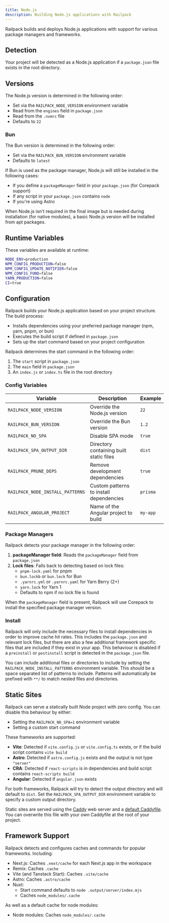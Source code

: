 ```yaml
---
title: Node.js
description: Building Node.js applications with Railpack
---
```


Railpack builds and deploys Node.js applications with support for various
package managers and frameworks.

## Detection

Your project will be detected as a Node.js application if a `package.json` file
exists in the root directory.

## Versions

The Node.js version is determined in the following order:

- Set via the `RAILPACK_NODE_VERSION` environment variable
- Read from the `engines` field in `package.json`
- Read from the `.nvmrc` file
- Defaults to `22`

### Bun

The Bun version is determined in the following order:

- Set via the `RAILPACK_BUN_VERSION` environment variable
- Defaults to `latest`

If Bun is used as the package manager, Node.js will still be installed in the
following cases:

- If you define a `packageManager` field in your `package.json` (for Corepack
  support)
- If any script in your `package.json` contains `node`
- If you're using Astro

When Node.js isn't required in the final image but is needed during installation
(for native modules), a basic Node.js version will be installed from apt
packages.

## Runtime Variables

These variables are available at runtime:

```sh
NODE_ENV=production
NPM_CONFIG_PRODUCTION=false
NPM_CONFIG_UPDATE_NOTIFIER=false
NPM_CONFIG_FUND=false
YARN_PRODUCTION=false
CI=true
```

## Configuration

Railpack builds your Node.js application based on your project structure. The
build process:

- Installs dependencies using your preferred package manager (npm, yarn, pnpm,
  or bun)
- Executes the build script if defined in `package.json`
- Sets up the start command based on your project configuration

Railpack determines the start command in the following order:

1. The `start` script in `package.json`
2. The `main` field in `package.json`
3. An `index.js` or `index.ts` file in the root directory

### Config Variables

| Variable                         | Description                             | Example  |
| -------------------------------- | --------------------------------------- | -------- |
| `RAILPACK_NODE_VERSION`          | Override the Node.js version            | `22`     |
| `RAILPACK_BUN_VERSION`           | Override the Bun version                | `1.2`    |
| `RAILPACK_NO_SPA`                | Disable SPA mode                        | `true`   |
| `RAILPACK_SPA_OUTPUT_DIR`        | Directory containing built static files | `dist`   |
| `RAILPACK_PRUNE_DEPS`            | Remove development dependencies         | `true`   |
| `RAILPACK_NODE_INSTALL_PATTERNS` | Custom patterns to install dependencies | `prisma` |
| `RAILPACK_ANGULAR_PROJECT`       | Name of the Angular project to build    | `my-app` |

### Package Managers

Railpack detects your package manager in the following order:

1. **packageManager field**: Reads the `packageManager` field from
   `package.json`
2. **Lock files**: Falls back to detecting based on lock files:
   - `pnpm-lock.yaml` for pnpm
   - `bun.lockb` or `bun.lock` for Bun
   - `.yarnrc.yml` or `.yarnrc.yaml` for Yarn Berry (2+)
   - `yarn.lock` for Yarn 1
   - Defaults to npm if no lock file is found

When the `packageManager` field is present, Railpack will use Corepack to
install the specified package manager version.

### Install

Railpack will only include the necessary files to install dependencies in order
to improve cache hit rates. This includes the `package.json` and relevant lock
files, but there are also a few additional framework specific files that are
included if they exist in your app. This behaviour is disabled if a `preinstall`
or `postinstall` script is detected in the `package.json` file.

You can include additional files or directories to include by setting the
`RAILPACK_NODE_INSTALL_PATTERNS` environment variable. This should be a space
separated list of patterns to include. Patterns will automatically be prefixed
with `**/` to match nested files and directories.

## Static Sites

Railpack can serve a statically built Node project with zero config. You can
disable this behaviour by either:

- Setting the `RAILPACK_NO_SPA=1` environment variable
- Setting a custom start command

These frameworks are supported:

- **Vite**: Detected if `vite.config.js` or `vite.config.ts` exists, or if the
  build script contains `vite build`
- **Astro**: Detected if `astro.config.js` exists and the output is not type
  `"server"`
- **CRA**: Detected if `react-scripts` is in dependencies and build script
  contains `react-scripts build`
- **Angular**: Detected if `angular.json` exists

For both frameworks, Railpack will try to detect the output directory and will
default to `dist`. Set the `RAILPACK_SPA_OUTPUT_DIR` environment variable to
specify a custom output directory.

Static sites are served using the [Caddy](https://caddyserver.com/) web server
and a [default
Caddyfile](https://github.com/railwayapp/railpack/blob/main/core/providers/node/Caddyfile.template).
You can overwrite this file with your own Caddyfile at the root of your project.

## Framework Support

Railpack detects and configures caches and commands for popular frameworks.
Including:

- Next.js: Caches `.next/cache` for each Next.js app in the workspace
- Remix: Caches `.cache`
- Vite (and Tanstack Start): Caches `.vite/cache`
- Astro: Caches `.astro/cache`
- Nuxt:
  - Start command defaults to `node .output/server/index.mjs`
  - Caches `node_modules/.cache`

As well as a default cache for node modules:

- Node modules: Caches `node_modules/.cache`
